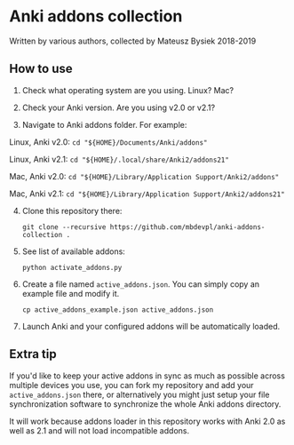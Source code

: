 # Anki addons collection

Written by various authors, collected by Mateusz Bysiek 2018-2019


## How to use

1. Check what operating system are you using. Linux? Mac?

2. Check your Anki version. Are you using v2.0 or v2.1?

3. Navigate to Anki addons folder. For example:

  Linux, Anki v2.0: ```cd "${HOME}/Documents/Anki/addons"```

  Linux, Anki v2.1: ```cd "${HOME}/.local/share/Anki2/addons21"```

  Mac, Anki v2.0: ```cd "${HOME}/Library/Application Support/Anki2/addons"```

  Mac, Anki v2.1: ```cd "${HOME}/Library/Application Support/Anki2/addons21"```

4. Clone this repository there:

    ```
    git clone --recursive https://github.com/mbdevpl/anki-addons-collection .
    ```

5. See list of available addons:

    ```
    python activate_addons.py
    ```

6. Create a file named `active_addons.json`. You can simply copy an example file and modify it.

    ```
    cp active_addons_example.json active_addons.json
    ```

7. Launch Anki and your configured addons will be automatically loaded.


## Extra tip

If you'd like to keep your active addons in sync as much as possible across multiple devices you use,
you can fork my repository and add your `active_addons.json` there,
or alternatively you might just setup your file synchronization software to synchronize
the whole Anki addons directory.

It will work because addons loader in this repository works with Anki 2.0 as well as 2.1
and will not load incompatible addons.
